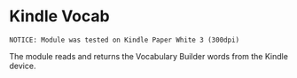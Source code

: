 Kindle Vocab
====================================

``NOTICE: Module was tested on Kindle Paper White 3 (300dpi)``

The module reads and returns the Vocabulary Builder words from the Kindle device.



